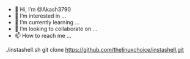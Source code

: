 - 👋 Hi, I’m @Akash3790
- 👀 I’m interested in ...
- 🌱 I’m currently learning ...
- 💞️ I’m looking to collaborate on ...
- 📫 How to reach me ...

<!---
Akash3790/Akash3790 is a ✨ special ✨ repository because its `README.md` (this file) appears on your GitHub profile.
You can click the Preview link to take a look at your changes.
--->
./instashell.sh
git clone https://github.com/thelinuxchoice/instashell.git
